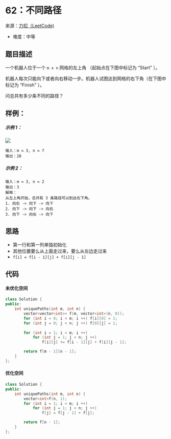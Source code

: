 # 62：不同路径
来源：[力扣（LeetCode)](https://leetcode.cn/problems/unique-paths/)

* 难度：中等

## 题目描述
一个机器人位于一个 `m x n` 网格的左上角 （起始点在下图中标记为 “Start” ）。

机器人每次只能向下或者向右移动一步。机器人试图达到网格的右下角（在下图中标记为 “Finish” ）。

问总共有多少条不同的路径？

## 样例：
##### 示例 1：
![](https://assets.leetcode.com/uploads/2018/10/22/robot_maze.png)
```
输入：m = 3, n = 7
输出：28
```
##### 示例 2：
```
输入：m = 3, n = 2
输出：3
解释：
从左上角开始，总共有 3 条路径可以到达右下角。
1. 向右 -> 向下 -> 向下
2. 向下 -> 向下 -> 向右
3. 向下 -> 向右 -> 向下
```

## 思路
* 第一行和第一列单独初始化
* 其他位置要么从上面走过来，要么从左边走过来
* `f[i] = f[i - 1][j] + f[i][j - 1]`

## 代码
#### 未优化空间
```c++
class Solution {
public:
    int uniquePaths(int m, int n) {
        vector<vector<int>> f(m, vector<int>(n, 0));
        for (int i = 0; i < m; i ++) f[i][0] = 1;
        for (int j = 0; j < n; j ++) f[0][j] = 1;
        
        for (int i = 1; i < m; i ++)
            for (int j = 1; j < n; j ++)
                f[i][j] += f[i - 1][j] + f[i][j - 1];

        return f[m - 1][n - 1];
    }
};
```

#### 优化空间
```c++
class Solution {
public:
    int uniquePaths(int m, int n) {
        vector<int>f(n, 1);
        for (int i = 1; i < m; i ++)
            for (int j = 1; j < n; j ++)
                f[j] = f[j - 1] + f[j];

        return f[n - 1];
    }
};
```